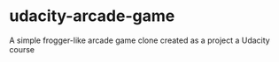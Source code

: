 # udacity-arcade-game
A simple frogger-like arcade game clone created as a project a Udacity course
